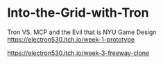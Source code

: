 # Into-the-Grid-with-Tron
Tron VS. MCP and the Evil that is NYU Game Design
https://electron530.itch.io/week-1-prototype

https://electron530.itch.io/week-3-freeway-clone
